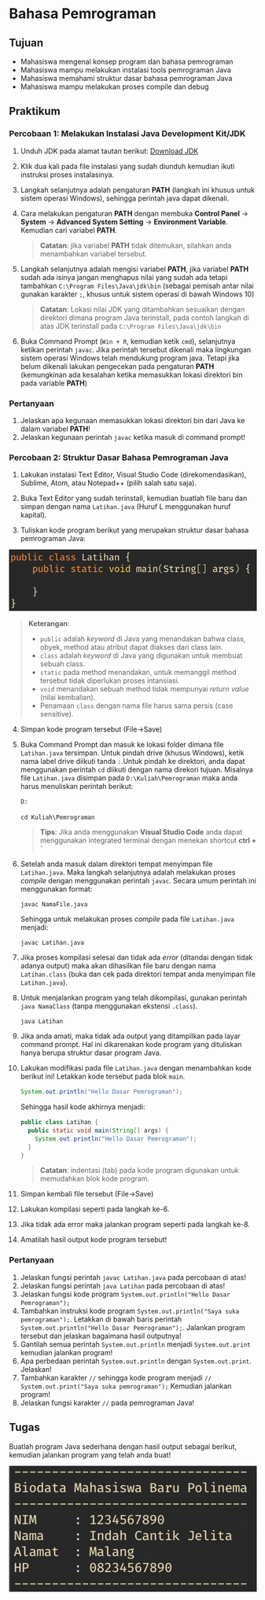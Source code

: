 # Bahasa Pemrograman

## Tujuan

- Mahasiswa mengenal konsep program dan bahasa pemrograman
- Mahasiswa mampu melakukan instalasi tools pemrograman Java
- Mahasiswa memahami struktur dasar bahasa pemrograman Java
- Mahasiswa mampu melakukan proses compile dan debug

## Praktikum

### Percobaan 1: Melakukan Instalasi Java Development Kit/JDK

1. Unduh JDK pada alamat tautan berikut: [Download JDK](https://www.oracle.com/technetwork/java/javase/downloads/index.html)

2. Klik dua kali pada file instalasi yang sudah diunduh kemudian ikuti instruksi proses instalasinya.

3. Langkah selanjutnya adalah pengaturan **PATH** (langkah ini khusus untuk
   sistem operasi Windows), sehingga perintah java dapat dikenali.

4. Cara melakukan pengaturan **PATH** dengan membuka **Control Panel** ->
   **System** -> **Advanced System Setting** -> **Environment Variable**.
   Kemudian cari variabel **PATH**.

   > **Catatan**: jika variabel **PATH** tidak ditemukan, silahkan anda
   > menambahkan variabel tersebut.

5. Langkah selanjutnya adalah mengisi variabel **PATH**, jika variabel **PATH**
   sudah ada isinya jangan menghapus nilai yang sudah ada tetapi tambahkan
   `C:\Program Files\Java\jdk\bin` (sebagai pemisah antar nilai gunakan karakter
   `;`, khusus untuk sistem operasi di bawah Windows 10)

   > **Catatan**: Lokasi nilai JDK yang ditambahkan sesuaikan dengan direktori dimana
   > program Java terinstall, pada contoh langkah di atas JDK terinstall pada
   > `C:\Program Files\Java\jdk\bin`

6. Buka Command Prompt (`Win + R`, kemudian ketik `cmd`), selanjutnya ketikan
   perintah `javac`. Jika perintah tersebut dikenali maka lingkungan sistem
   operasi Windows telah mendukung program java. Tetapi jika belum dikenali
   lakukan pengecekan pada pengaturan **PATH** (kemungkinan ada kesalahan ketika
   memasukkan lokasi direktori bin pada variable **PATH**)

### Pertanyaan

1. Jelaskan apa kegunaan memasukkan lokasi direktori bin dari Java ke dalam
   variabel **PATH**!
2. Jelaskan kegunaan perintah `javac` ketika masuk di command prompt!

### Percobaan 2: Struktur Dasar Bahasa Pemrograman Java

1. Lakukan instalasi Text Editor, Visual Studio Code (direkomendasikan),
   Sublime, Atom, atau Notepad++ (pilih salah satu saja).

2. Buka Text Editor yang sudah terinstall, kemudian buatlah file baru dan simpan
   dengan nama `Latihan.java` (Huruf L menggunakan huruf kapital).

3. Tuliskan kode program berikut yang merupakan struktur dasar bahasa
   pemrograman Java:

  ![Struktur Dasar Java](./images/structure-java.png)

  > **Keterangan**:
  > - `public` adalah *keyword* di Java yang menandakan bahwa class, obyek,
  >  method atau atribut dapat diakses dari class lain.
  > - `class` adalah *keyword* di Java yang digunakan untuk membuat sebuah class.
  > - `static` pada method menandakan, untuk memanggil method tersebut tidak
  >  diperlukan proses intansiasi.
  > - `void` menandakan sebuah method tidak mempunyai *return value* (nilai
  >  kembalian).
  > - Penamaan `class` dengan nama file harus sama persis (case sensitive).

4. Simpan kode program tersebut (File->Save)
5. Buka Command Prompt dan masuk ke lokasi folder dimana file `Latihan.java`
   tersimpan. Untuk pindah drive (khusus Windows), ketik nama label drive
   diikuti tanda `:`.Untuk pindah ke direktori, anda dapat menggunakan perintah
   `cd` diikuti dengan nama direkori tujuan. Misalnya file `Latihan.java`
   disimpan pada `D:\Kuliah\Pemrograman` maka anda harus menuliskan perintah
   berikut:

   ```
   D:

   cd Kuliah\Pemrograman
   ```

   > **Tips**: Jika anda menggunakan **Visual Studio Code** anda dapat menggunakan
   > integrated terminal dengan menekan shortcut **ctrl + `**

6. Setelah anda masuk dalam direktori tempat menyimpan file `Latihan.java`. Maka
   langkah selanjutnya adalah melakukan proses *compile* dengan menggunakan
   perintah `javac`. Secara umum perintah ini menggunakan format:

   ```
   javac NamaFile.java
   ```

   Sehingga untuk melakukan proses *compile* pada file `Latihan.java` menjadi:

   ```
   javac Latihan.java
   ```

7. Jika proses kompilasi selesai dan tidak ada *error* (ditandai dengan tidak
   adanya output) maka akan dihasilkan file baru dengan nama `Latihan.class`
   (buka dan cek pada direktori tempat anda menyimpan file `Latihan.java`).

8. Untuk menjalankan program yang telah dikompilasi, gunakan perintah `java
   NamaClass` (tanpa menggunakan ekstensi `.class`).

   ```
   java Latihan
   ```

9. Jika anda amati, maka tidak ada output yang ditampilkan pada layar command
   prompt. Hal ini dikarenakan kode program yang dituliskan hanya berupa
   struktur dasar program Java.

10. Lakukan modifikasi pada file `Latihan.java` dengan menambahkan kode berikut
    ini! Letakkan kode tersebut pada blok `main`.

    ```java
    System.out.println("Hello Dasar Pemrograman");
    ```

    Sehingga hasil kode akhirnya menjadi:
    ```java
    public class Latihan {
      public static void main(String[] args) {
        System.out.println("Hello Dasar Pemrograman");
      }
    }
    ```

    > **Catatan**: indentasi (tab) pada kode program digunakan untuk memudahkan
    > blok kode program.

11. Simpan kembali file tersebut (File->Save)
12. Lakukan kompilasi seperti pada langkah ke-6.
13. Jika tidak ada error maka jalankan program seperti pada langkah ke-8.
14. Amatilah hasil output kode program tersebut!

### Pertanyaan

1. Jelaskan fungsi perintah `javac Latihan.java` pada percobaan di atas!
2. Jelaskan fungsi perintah `java Latihan` pada percobaan di atas!
3. Jelaskan fungsi kode program `System.out.println("Hello Dasar Pemrograman");`
4. Tambahkan instruksi kode program `System.out.println("Saya suka pemrograman");`. Letakkan di bawah baris perintah `System.out.println("Hello Dasar Pemrograman");`. Jalankan program tersebut dan jelaskan bagaimana hasil outputnya!
5. Gantilah semua perintah `System.out.println` menjadi `System.out.print`
   kemudian jalankan program!
6. Apa perbedaan perintah `System.out.println` dengan `System.out.print`.
   Jelaskan!
7. Tambahkan karakter `//` sehingga kode program menjadi `//
   System.out.print("Saya suka pemrograman");` Kemudian jalankan program!
8. Jelaskan fungsi karakter `//` pada pemrograman Java!

## Tugas

Buatlah program Java sederhana dengan hasil output sebagai berikut, kemudian
jalankan program yang telah anda buat!

![Biodata](./images/biodata.png)
